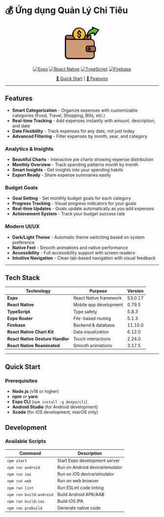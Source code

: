 # 💰 Ứng dụng Quản Lý Chi Tiêu 

<div align="center">
  <img src="./assets/images/icon.png" alt="QLCT Logo" width="120" height="120" />
 
  [![Expo](https://img.shields.io/badge/Expo-53.0.17-000020?style=for-the-badge&logo=expo&logoColor=white)](https://expo.dev/)
  [![React Native](https://img.shields.io/badge/React_Native-0.79.5-20232A?style=for-the-badge&logo=react&logoColor=61DAFB)](https://reactnative.dev/)
  [![TypeScript](https://img.shields.io/badge/TypeScript-5.8.3-007ACC?style=for-the-badge&logo=typescript&logoColor=white)](https://www.typescriptlang.org/)
  [![Firebase](https://img.shields.io/badge/Firebase-11.10.0-FFCA28?style=for-the-badge&logo=firebase&logoColor=black)](https://firebase.google.com/)
  
  [🚀 Quick Start](#-quick-start) | [📖 Features](#-features)
</div>

---

## Features

- **Smart Categorization** - Organize expenses with customizable categories (Food, Travel, Shopping, Bills, etc.)
- **Real-time Tracking** - Add expenses instantly with amount, description, and date
- **Date Flexibility** - Track expenses for any date, not just today
- **Advanced Filtering** - Filter expenses by month, year, and category

### **Analytics & Insights**

- **Beautiful Charts** - Interactive pie charts showing expense distribution
- **Monthly Overview** - Track spending patterns month by month
- **Smart Insights** - Get insights into your spending habits
- **Export Ready** - Share expense summaries easily

### **Budget Goals**

- **Goal Setting** - Set monthly budget goals for each category
- **Progress Tracking** - Visual progress indicators for your goals
- **Real-time Updates** - Goals update automatically as you add expenses
- **Achievement System** - Track your budget success rate

### **Modern UI/UX**

- **Dark/Light Theme** - Automatic theme switching based on system preference
- **Native Feel** - Smooth animations and native performance
- **Accessibility** - Full accessibility support with screen readers
- **Intuitive Navigation** - Clean tab-based navigation with visual feedback

---

## Tech Stack

| Technology | Purpose | Version |
|------------|---------|---------|
| **Expo** | React Native framework | 53.0.17 |
| **React Native** | Mobile app development | 0.79.5 |
| **TypeScript** | Type safety | 5.8.3 |
| **Expo Router** | File-based routing | 5.1.3 |
| **Firebase** | Backend & database | 11.10.0 |
| **React Native Chart Kit** | Data visualization | 6.12.0 |
| **React Native Gesture Handler** | Touch interactions | 2.24.0 |
| **React Native Reanimated** | Smooth animations | 3.17.5 |

---

## Quick Start

### Prerequisites

- **Node.js** (v18 or higher)
- **npm** or **yarn**
- **Expo CLI** (`npm install -g @expo/cli`)
- **Android Studio** (for Android development)
- **Xcode** (for iOS development, macOS only)


## Development

### Available Scripts

| Command | Description |
|---------|-------------|
| `npm start` | Start Expo development server |
| `npm run android` | Run on Android device/emulator |
| `npm run ios` | Run on iOS device/simulator |
| `npm run web` | Run on web browser |
| `npm run lint` | Run ESLint code linting |
| `npm run build:android` | Build Android APK/AAB |
| `npm run build:ios` | Build iOS IPA |
| `npm run prebuild` | Generate native code |